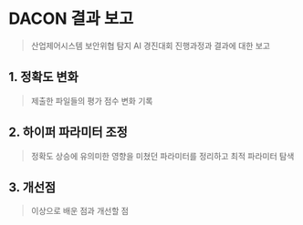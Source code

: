 # DACON 결과 보고

> 산업제어시스템 보안위협 탐지 AI 경진대회 진행과정과 결과에 대한 보고

## 1. 정확도 변화

> 제출한 파일들의 평가 점수 변화 기록

## 2. 하이퍼 파라미터 조정

> 정확도 상승에 유의미한 영향을 미쳤던 파라미터를 정리하고 최적 파라미터 탐색

## 3. 개선점

> 이상으로 배운 점과 개선할 점